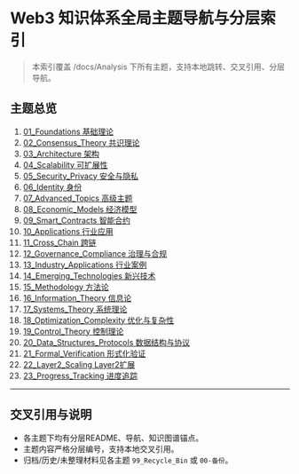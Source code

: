 # Web3 知识体系全局主题导航与分层索引

> 本索引覆盖 /docs/Analysis 下所有主题，支持本地跳转、交叉引用、分层导航。

## 主题总览

1. [01_Foundations 基础理论](./01_Foundations/README.md)
2. [02_Consensus_Theory 共识理论](./02_Consensus_Theory/README.md)
3. [03_Architecture 架构](./03_Architecture/README.md)
4. [04_Scalability 可扩展性](./04_Scalability/README.md)
5. [05_Security_Privacy 安全与隐私](./05_Security_Privacy/README.md)
6. [06_Identity 身份](./06_Identity/README.md)
7. [07_Advanced_Topics 高级主题](./07_Advanced_Topics/README.md)
8. [08_Economic_Models 经济模型](./08_Economic_Models/README.md)
9. [09_Smart_Contracts 智能合约](./09_Smart_Contracts/README.md)
10. [10_Applications 行业应用](./10_Applications/README.md)
11. [11_Cross_Chain 跨链](./11_Cross_Chain/README.md)
12. [12_Governance_Compliance 治理与合规](./12_Governance_Compliance/README.md)
13. [13_Industry_Applications 行业案例](./13_Industry_Applications/README.md)
14. [14_Emerging_Technologies 新兴技术](./14_Emerging_Technologies/README.md)
15. [15_Methodology 方法论](./15_Methodology/README.md)
16. [16_Information_Theory 信息论](./16_Information_Theory/README.md)
17. [17_Systems_Theory 系统理论](./17_Systems_Theory/README.md)
18. [18_Optimization_Complexity 优化与复杂性](./18_Optimization_Complexity/README.md)
19. [19_Control_Theory 控制理论](./19_Control_Theory/README.md)
20. [20_Data_Structures_Protocols 数据结构与协议](./20_Data_Structures_Protocols/README.md)
21. [21_Formal_Verification 形式化验证](./21_Formal_Verification/README.md)
22. [22_Layer2_Scaling Layer2扩展](./22_Layer2_Scaling/README.md)
23. [23_Progress_Tracking 进度追踪](./23_Progress_Tracking/README.md)

---

## 交叉引用与说明
- 各主题下均有分层README、导航、知识图谱锚点。
- 主题内容严格分层编号，支持本地交叉引用。
- 归档/历史/未整理材料见各主题 `99_Recycle_Bin` 或 `00-备份`。 